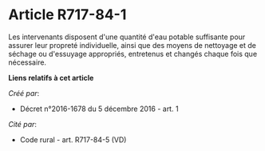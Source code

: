 # Article R717-84-1

Les intervenants disposent d'une quantité d'eau potable suffisante pour assurer leur propreté individuelle, ainsi que des
moyens de nettoyage et de séchage ou d'essuyage appropriés, entretenus et changés chaque fois que nécessaire.

**Liens relatifs à cet article**

_Créé par_:

  - Décret n°2016-1678 du 5 décembre 2016 - art. 1

_Cité par_:

  - Code rural - art. R717-84-5 (VD)
